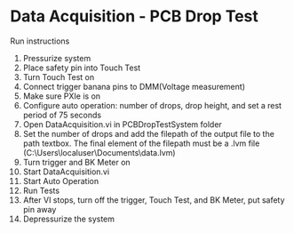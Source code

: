 # Data Acquisition - PCB Drop Test
Run instructions

1. Pressurize system
2. Place safety pin into Touch Test
3. Turn Touch Test on
4. Connect trigger banana pins to DMM(Voltage measurement)
5. Make sure PXIe is on
6. Configure auto operation: number of drops, drop height, and set a rest period of 75 seconds
7. Open DataAcquisition.vi in PCBDropTestSystem folder
8. Set the number of drops and add the filepath of the output file to the path textbox. The final element of the filepath must be a .lvm file (C:\Users\localuser\Documents\data.lvm)
9. Turn trigger and BK Meter on
10. Start DataAcquisition.vi
11. Start Auto Operation
12. Run Tests
13. After VI stops, turn off the trigger, Touch Test, and BK Meter, put safety pin away
14. Depressurize the system
